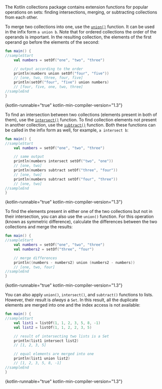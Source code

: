 [//]: # (title: Set-specific operations)

The Kotlin collections package contains extension functions for popular operations on sets: finding intersections, merging,
or subtracting collections from each other.

To merge two collections into one, use the [`union()`](https://kotlinlang.org/api/latest/jvm/stdlib/kotlin.collections/union.html)
function. It can be used in the infix form `a union b`.
Note that for ordered collections the order of the operands is important. In the resulting collection, the elements of the
first operand go before the elements of the second:

```kotlin
fun main() {
//sampleStart
    val numbers = setOf("one", "two", "three")

    // output according to the order
    println(numbers union setOf("four", "five"))
    // [one, two, three, four, five]
    println(setOf("four", "five") union numbers)
    // [four, five, one, two, three]
//sampleEnd
}
```
{kotlin-runnable="true" kotlin-min-compiler-version="1.3"}

To find an intersection between two collections (elements present in both of them), use the [`intersect()`](https://kotlinlang.org/api/latest/jvm/stdlib/kotlin.collections/intersect.html) function.
To find collection elements not present in another collection, use the [`subtract()`](https://kotlinlang.org/api/latest/jvm/stdlib/kotlin.collections/subtract.html) function. 
Both these functions can be called in the infix form as well, for example, `a intersect b`:

```kotlin
fun main() {
//sampleStart
    val numbers = setOf("one", "two", "three")

    // same output
    println(numbers intersect setOf("two", "one"))
    // [one, two]
    println(numbers subtract setOf("three", "four"))
    // [one, two]
    println(numbers subtract setOf("four", "three"))
    // [one, two]
//sampleEnd
}
```
{kotlin-runnable="true" kotlin-min-compiler-version="1.3"}

To find the elements present in either one of the two collections but not in their intersection, you can also use the `union()` function. 
For this operation (known as symmetric difference), calculate the differences between the two collections and merge the 
results:

```kotlin
fun main() {
//sampleStart
    val numbers = setOf("one", "two", "three")
    val numbers2 = setOf("three", "four")

    // merge differences 
    println((numbers - numbers2) union (numbers2 - numbers))
    // [one, two, four]
//sampleEnd
}
```
{kotlin-runnable="true" kotlin-min-compiler-version="1.3"}

You can also apply `union()`, `intersect()`, and `subtract()` functions to lists.
However, their result is _always_ a `Set`. In this result, all the duplicate elements are merged into one and the index access is not available:

```kotlin
fun main() {
//sampleStart
    val list1 = listOf(1, 1, 2, 3, 5, 8, -1)
    val list2 = listOf(1, 1, 2, 2, 3, 5)

    // result of intersecting two lists is a Set
    println(list1 intersect list2)
    // [1, 2, 3, 5]

    // equal elements are merged into one
    println(list1 union list2)
    // [1, 2, 3, 5, 8, -1]
//sampleEnd
}
```
{kotlin-runnable="true" kotlin-min-compiler-version="1.3"}
